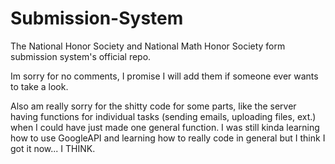 # Submission-System
The National Honor Society and National Math Honor Society form submission system's official repo.

Im sorry for no comments, I promise I will add them if someone ever wants to take a look.

Also am really sorry for the shitty code for some parts, like the server having functions for individual tasks (sending emails, uploading files, ext.) when I could have just made one general function.
I was still kinda learning how to use GoogleAPI and learning how to really code in general but I think I got it now... I THINK.
